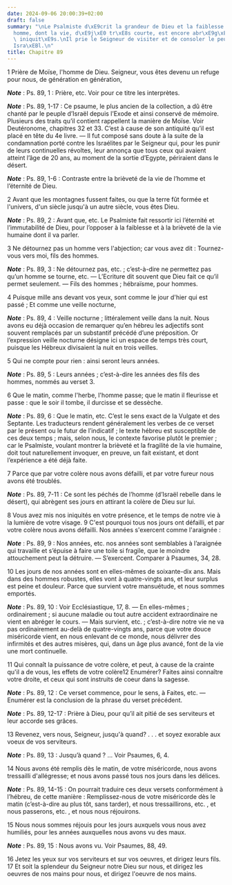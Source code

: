 ```yaml
---
date: 2024-09-06 20:00:39+02:00
draft: false
summary: "\nLe Psalmiste d\xE9crit la grandeur de Dieu et la faiblesse de l\u2019\
  homme, dont la vie, d\xE9j\xE0 tr\xE8s courte, est encore abr\xE9g\xE9e par ses\
  \ iniquit\xE9s.\nIl prie le Seigneur de visiter et de consoler le peuple d\u2019\
  Isra\xEBl.\n"
title: Chapitre 89
---
```





1 Prière de Moïse, l'homme de Dieu. Seigneur, vous êtes devenu un refuge pour nous, de génération en génération,

***Note*** :  Ps. 89, 1 : Prière, etc. Voir pour ce titre les interprètes.

***Note*** :  Ps. 89, 1-17 : Ce psaume, le plus ancien de la collection, a dû être chanté par le peuple d’Israël depuis l’Exode et ainsi conservé de mémoire. Plusieurs des traits qu’il contient rappellent la manière de Moïse. Voir Deutéronome, chapitres 32 et 33. C’est à cause de son antiquité qu’il est placé en tête du 4e livre. ― Il fut composé sans doute à la suite de la condamnation porté contre les Israélites par le Seigneur qui, pour les punir de leurs continuelles révoltes, leur annonça que tous ceux qui avaient atteint l’âge de 20 ans, au moment de la sortie d’Egypte, périraient dans le désert.

***Note*** :  Ps. 89, 1-6 : Contraste entre la brièveté de la vie de l’homme et l’éternité de Dieu.


2 Avant que les montagnes fussent faites, ou que la terre fût formée et l'univers, d'un siècle jusqu'à un autre siècle, vous êtes Dieu.

***Note*** :  Ps. 89, 2 : Avant que, etc. Le Psalmiste fait ressortir ici l’éternité et l’immutabilité de Dieu, pour l’opposer à la faiblesse et à la brièveté de la vie humaine dont il va parler.


3 Ne détournez pas un homme vers l'abjection; car vous avez dit : Tournez-vous vers moi, fils des hommes.

***Note*** :  Ps. 89, 3 : Ne détournez pas, etc. ; c’est-à-dire ne permettez pas qu’un homme se tourne, etc. ― L’Ecriture dit souvent que Dieu fait ce qu’il permet seulement. ― Fils des hommes ; hébraïsme, pour hommes.

4 Puisque mille ans devant vos yeux, sont comme le jour d'hier qui est passé ; Et comme une veille nocturne,

***Note*** :  Ps. 89, 4 : Veille nocturne ; littéralement veille dans la nuit. Nous avons eu déjà occasion de remarquer qu’en hébreu les adjectifs sont souvent remplacés par un substantif précédé d’une préposition. Or l’expression veille nocturne désigne ici un espace de temps très court, puisque les Hébreux divisaient la nuit en trois veilles.

5 Qui ne compte pour rien : ainsi seront leurs années.

***Note*** :  Ps. 89, 5 : Leurs années ; c’est-à-dire les années des fils des hommes, nommés au verset 3.

6 Que le matin, comme l'herbe, l'homme passe; que le matin il fleurisse et passe : que le soir il tombe, il durcisse et se dessèche.

***Note*** :  Ps. 89, 6 : Que le matin, etc. C’est le sens exact de la Vulgate et des Septante. Les traducteurs rendent généralement les verbes de ce verset par le présent ou le futur de l’indicatif ; le texte hébreu est susceptible de ces deux temps ; mais, selon nous, le contexte favorise plutôt le premier ; car le Psalmiste, voulant montrer la brièveté et la fragilité de la vie humaine, doit tout naturellement invoquer, en preuve, un fait existant, et dont l’expérience a été déjà faite.


7 Parce que par votre colère nous avons défailli, et par votre fureur nous avons été troublés.

***Note*** :  Ps. 89, 7-11 : Ce sont les péchés de l’homme (d’Israël rebelle dans le désert), qui abrègent ses jours en attirant la colère de Dieu sur lui.

8 Vous avez mis nos iniquités en votre présence, et le temps de notre vie à la lumière de votre visage. 9 C'est pourquoi tous nos jours ont défailli, et par votre colère nous avons défailli. Nos années s'exercent comme l'araignée :

***Note*** :  Ps. 89, 9 : Nos années, etc. nos années sont semblables à l’araignée qui travaille et s’épuise à faire une toile si fragile, que le moindre attouchement peut la détruire. ― S’exercent. Comparer à Psaumes, 34, 28.

10 Les jours de nos années sont en elles-mêmes de soixante-dix ans. Mais dans des hommes robustes, elles vont à quatre-vingts ans, et leur surplus est peine et douleur. Parce que survient votre mansuétude, et nous sommes emportés.

***Note*** :  Ps. 89, 10 : Voir Ecclésiastique, 17, 8. ― En elles-mêmes ; ordinairement ; si aucune maladie ou tout autre accident extraordinaire ne vient en abréger le cours. ― Mais survient, etc. ; c’est-à-dire notre vie ne va pas ordinairement au-delà de quatre-vingts ans, parce que votre douce miséricorde vient, en nous enlevant de ce monde, nous délivrer des infirmités et des autres misères, qui, dans un âge plus avancé, font de la vie une mort continuelle.


11 Qui connaît la puissance de votre colère, et peut, à cause de la crainte qu'il a de vous, les effets de votre colère12 Enumérer? Faites ainsi connaître votre droite, et ceux qui sont instruits de coeur dans la sagesse.

***Note*** :  Ps. 89, 12 : Ce verset commence, pour le sens, à Faites, etc. ― Enumérer est la conclusion de la phrase du verset précédent.

***Note*** :  Ps. 89, 12-17 : Prière à Dieu, pour qu’il ait pitié de ses serviteurs et leur accorde ses grâces.


13 Revenez, vers nous, Seigneur, jusqu'à quand? . . . et soyez exorable aux voeux de vos serviteurs.

***Note*** :  Ps. 89, 13 : Jusqu’à quand ? … Voir Psaumes, 6, 4.

14 Nous avons été remplis dès le matin, de votre miséricorde, nous avons tressailli d'allégresse; et nous avons passé tous nos jours dans les délices.

***Note*** :  Ps. 89, 14-15 : On pourrait traduire ces deux versets conformément à l’hébreu, de cette manière : Remplissez-nous de votre miséricorde dès le matin (c’est-à-dire au plus tôt, sans tarder), et nous tressaillirons, etc. , et nous passerons, etc. , et nous nous réjouirons.

15 Nous nous sommes réjouis pour les jours auxquels vous nous avez humiliés, pour les années auxquelles nous avons vu des maux.

***Note*** :  Ps. 89, 15 : Nous avons vu. Voir Psaumes, 88, 49.

16 Jetez les yeux sur vos serviteurs et sur vos oeuvres, et dirigez leurs fils. 17 Et soit la splendeur du Seigneur notre Dieu sur nous, et dirigez les oeuvres de nos mains pour nous, et dirigez l'oeuvre de nos mains.

